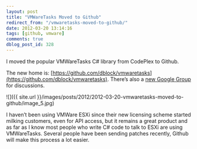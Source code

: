 ```yaml
---
layout: post
title: "VMWareTasks Moved to Github"
redirect_from: "/vmwaretasks-moved-to-github/"
date: 2012-03-20 13:14:16
tags: [github, vmware]
comments: true
dblog_post_id: 328
---
```

I moved the popular VMWareTasks C# library from CodePlex to Github.

The new home is: [https://github.com/dblock/vmwaretasks](https://github.com/dblock/vmwaretasks). There’s also a [new Google Group](http://groups.google.com/group/vmwaretasks) for discussions.

![]({{ site.url }}/images/posts/2012/2012-03-20-vmwaretasks-moved-to-github/image_5.jpg)

I haven’t been using VMWare ESXi since their new licensing scheme started milking customers, even for API access, but it remains a great product and as far as I know most people who write C# code to talk to ESXi are using VMWareTasks. Several people have been sending patches recently, Github will make this process a lot easier.

